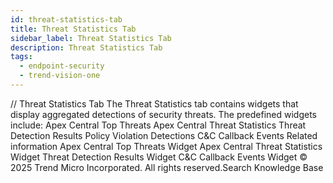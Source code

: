 ```yaml
---
id: threat-statistics-tab
title: Threat Statistics Tab
sidebar_label: Threat Statistics Tab
description: Threat Statistics Tab
tags:
  - endpoint-security
  - trend-vision-one
---
```


/*<![CDATA[*/ $('#title').html($('meta[name=map-description]').attr('content')); /*]]>*/ Threat Statistics Tab The Threat Statistics tab contains widgets that display aggregated detections of security threats. The predefined widgets include: Apex Central Top Threats Apex Central Threat Statistics Threat Detection Results Policy Violation Detections C&C Callback Events Related information Apex Central Top Threats Widget Apex Central Threat Statistics Widget Threat Detection Results Widget C&C Callback Events Widget © 2025 Trend Micro Incorporated. All rights reserved.Search Knowledge Base
